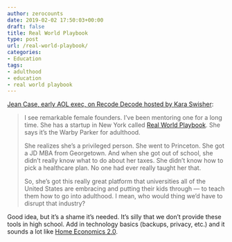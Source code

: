 ```yaml
---
author: zerocounts
date: 2019-02-02 17:50:03+00:00
draft: false
title: Real World Playbook
type: post
url: /real-world-playbook/
categories:
- Education
tags:
- adulthood
- education
- real world playbook
---
```


[Jean Case, early AOL exec, on Recode Decode hosted by Kara Swisher](https://www.recode.net/podcasts/2019/1/30/18203834/jean-case-recode-decode-podcast-interview-be-fearless-book-kara-swisher-aol-america-online):

> I see remarkable female founders. I’ve been mentoring one for a long time. She has a startup in New York called [Real World Playbook](https://www.realworldplaybook.com/). She says it’s the Warby Parker for adulthood.
>
> She realizes she’s a privileged person. She went to Princeton. She got a JD MBA from Georgetown. And when she got out of school, she didn’t really know what to do about her taxes. She didn’t know how to pick a healthcare plan. No one had ever really taught her that.
>
> So, she’s got this really great platform that universities all of the United States are embracing and putting their kids through — to teach them how to go into adulthood. I mean, who would thing we’d have to disrupt that industry?

Good idea, but it’s a shame it’s needed. It’s silly that we don’t provide these tools in high school. Add in technology basics (backups, privacy, etc.) and it sounds a lot like [Home Economics 2.0](/2015/01/27/home-economics-2-0/).